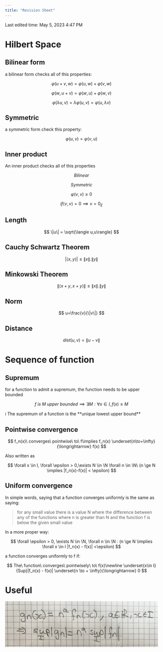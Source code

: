 ```yaml
---
title: "Revision Sheet"
---
```

Last edited time: May 5, 2023 4:47 PM

# Hilbert Space

## Bilinear form

a bilinear form checks all of this properties:

$$
\varphi(u+v,w) = \varphi(u,w)+\varphi(v,w)
$$

$$
\varphi(w,u+v) = \varphi(w, u) +\varphi(w,v)
$$

$$
\varphi(\lambda u,v) = \lambda\varphi(u,v)=\varphi(u, \lambda v)
$$

## Symmetric

a symmetric form check this property:

$$
\varphi(u,v) = \varphi(v,u)
$$

## Inner product

An inner product checks all of this properties

$$
Bilinear
$$

$$
Symmetric
$$

$$
\varphi(v,v) \geq0
$$

$$
if \langle v,v \rangle =0 \implies v = 0_E
$$

## Length

$$
\|u\| = \sqrt{\langle u,u\rangle}
$$

## Cauchy Schwartz Theorem

$$
|\langle x,y\rangle | \leq \|x\|.\|y\|
$$

## Minkowski Theorem

$$
\|\langle x+y,x+y\rangle \| \leq \|x\|.\|y\|
$$

## Norm

$$
u=\frac{v}{\|v\|}
$$

## Distance

$$
dist(u,v) = \|u-v\|
$$

# Sequence of function

## Supremum

for a function to admit a supremum, the function needs to be upper bounded

$$
f\ is\ M\ upper\ bounded \implies \exists M : \forall x \in I, f(x) \leq M
$$

<aside>
ℹ️ The supremum of a function is the **unique lowest upper bound**

</aside>

## Pointwise convergence

$$
f_n(x)\ converges\ pointwise\ to\ f\implies f_n(x) \underset{n\to+\infty}{\longrightarrow} f(x)
$$

Also written as

$$
\forall x \in I, \forall \epsilon > 0,\exists N \in \N \forall n \in \N\ (n \ge N \implies |f_n(x)-f(x)| < \epsilon)
$$

## Uniform convergence

In simple words, saying that a function converges uniformly is the same as saying:

> for any small value there is a value N where the difference between any of the functions where n is greater than N and the function f is below the given small value
> 

In a more proper way:

$$
\forall \epsilon > 0, \exists N \in \N, \forall n \in \N : (n \ge N \implies \forall x \in I |f_n(x) - f(x)| <\epsilon)
$$

a function converges uniformly to f if:

$$
The\ function\ converges\ pointwisely\ to\ f(x)\newline \underset{x\in I}{Sup}|f_n(x) - f(x)| \underset{n \to + \infty}{\longrightarrow} 0
$$

# Useful

![8C5EF46B-02A8-4C27-85E2-D38605DBC1EB.jpeg](Revision%20Sheet/8C5EF46B-02A8-4C27-85E2-D38605DBC1EB.jpeg)
